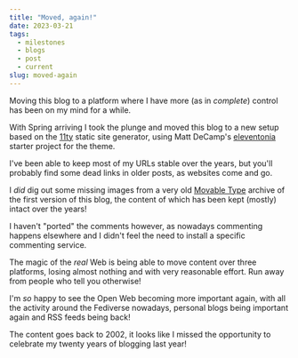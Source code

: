```yaml
---
title: "Moved, again!"
date: 2023-03-21
tags: 
  - milestones
  - blogs
  - post
  - current
slug: moved-again
---
```


Moving this blog to a platform where I have more 
(as in _complete_) control has been on my mind for a while.

<!-- excerpt -->

With Spring arriving I took the plunge and moved this blog
to a new setup based on the [11ty](https://www.11ty.dev/) static site
generator, using Matt DeCamp's [eleventonia](https://github.com/mattdecamp/eleventonia)
starter project for the theme.

I've been able to keep most of my URLs stable over the years, but you'll probably find some dead links in older posts, as websites come and go. 

I _did_ dig out some missing images from a very old
[Movable Type](https://en.wikipedia.org/wiki/Movable_Type)
archive of the first version of this blog, the content of which has been
kept (mostly) intact over the years!

I haven't "ported" the comments however, as nowadays commenting
happens elsewhere and I didn't feel the need to install a specific
commenting service.

The magic of the _real_
Web is being able to move content over three platforms, losing
almost nothing and with very reasonable effort. Run away from
people who tell you otherwise!

I'm _so_ happy to see the Open
Web becoming more important again, with all the activity around
the Fediverse nowadays, personal blogs being important again and
RSS feeds being back!

The content goes back to 2002, it looks like I missed the opportunity
to celebrate my twenty years of blogging last year!
